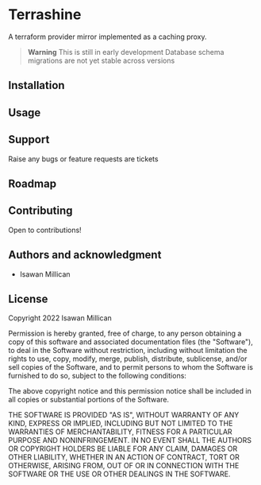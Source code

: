 # Terrashine

A terraform provider mirror implemented as a caching proxy.

> **Warning**
> This is still in early development
> Database schema migrations are not yet stable across versions

## Installation

## Usage

## Support

Raise any bugs or feature requests are tickets

## Roadmap

## Contributing

Open to contributions!

## Authors and acknowledgment

* Isawan Millican

## License

Copyright 2022 Isawan Millican

Permission is hereby granted, free of charge, to any person obtaining a copy of this software and associated documentation files (the "Software"), to deal in the Software without restriction, including without limitation the rights to use, copy, modify, merge, publish, distribute, sublicense, and/or sell copies of the Software, and to permit persons to whom the Software is furnished to do so, subject to the following conditions:

The above copyright notice and this permission notice shall be included in all copies or substantial portions of the Software.

THE SOFTWARE IS PROVIDED "AS IS", WITHOUT WARRANTY OF ANY KIND, EXPRESS OR IMPLIED, INCLUDING BUT NOT LIMITED TO THE WARRANTIES OF MERCHANTABILITY, FITNESS FOR A PARTICULAR PURPOSE AND NONINFRINGEMENT. IN NO EVENT SHALL THE AUTHORS OR COPYRIGHT HOLDERS BE LIABLE FOR ANY CLAIM, DAMAGES OR OTHER LIABILITY, WHETHER IN AN ACTION OF CONTRACT, TORT OR OTHERWISE, ARISING FROM, OUT OF OR IN CONNECTION WITH THE SOFTWARE OR THE USE OR OTHER DEALINGS IN THE SOFTWARE.

